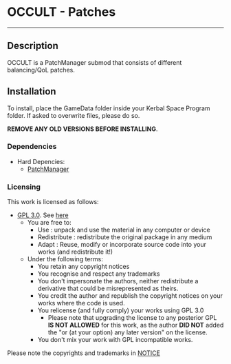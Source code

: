 # OCCULT - Patches
- - -

## Description

OCCULT is a PatchManager submod that consists of different balancing/QoL patches.

## Installation

To install, place the GameData folder inside your Kerbal Space Program folder. If asked to overwrite files, please do so.

**REMOVE ANY OLD VERSIONS BEFORE INSTALLING**.

### Dependencies

* Hard Depencies:
	* [PatchManager](https://github.com/linuxgurugamer/PatchManager)

### Licensing

This work is licensed as follows:

* [GPL 3.0](https://www.gnu.org/licenses/gpl-3.0.en.html). See [here](./LICENSE.GPL-3_0)
	+ You are free to:
		- Use : unpack and use the material in any computer or device
		- Redistribute : redistribute the original package in any medium
		- Adapt : Reuse, modify or incorporate source code into your works (and redistribute it!) 
	+ Under the following terms:
		- You retain any copyright notices
		- You recognise and respect any trademarks
		- You don't impersonate the authors, neither redistribute a derivative that could be misrepresented as theirs.
		- You credit the author and republish the copyright notices on your works where the code is used.
		- You relicense (and fully comply) your works using GPL 3.0
			- Please note that upgrading the license to any posterior GPL **IS NOT ALLOWED** for this work, as the author **DID NOT** added the "or (at your option) any later version" on the license. 	
		- You don't mix your work with GPL incompatible works.

Please note the copyrights and trademarks in [NOTICE](./NOTICE)